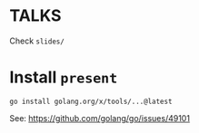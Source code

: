 # TALKS

Check `slides/`

# Install `present`

`go install golang.org/x/tools/...@latest`

See: https://github.com/golang/go/issues/49101